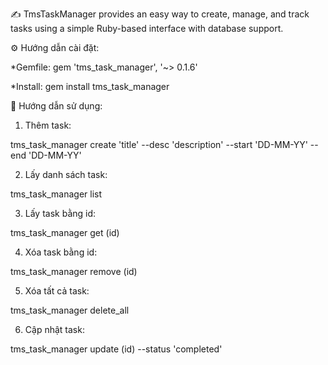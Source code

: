 
✍️ TmsTaskManager provides an easy way to create, manage, and track tasks using a simple Ruby-based interface with database support.


⚙️ Hướng dẫn cài đặt:

*Gemfile: gem 'tms_task_manager', '~> 0.1.6'

*Install: gem install tms_task_manager


📌 Hướng dẫn sử dụng:

1) Thêm task:

  tms_task_manager create 'title' --desc 'description' --start 'DD-MM-YY' --end 'DD-MM-YY'

2) Lấy danh sách task:

  tms_task_manager list

3) Lấy task bằng id:

  tms_task_manager get (id)

4) Xóa task bằng id:

  tms_task_manager remove (id)

5) Xóa tất cả task:

  tms_task_manager delete_all

6) Cập nhật task:

  tms_task_manager update (id) --status 'completed'
